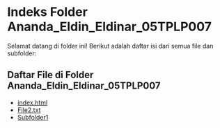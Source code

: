 # Indeks Folder Ananda_Eldin_Eldinar_05TPLP007

Selamat datang di folder ini! Berikut adalah daftar isi dari semua file dan subfolder:

## Daftar File di Folder Ananda_Eldin_Eldinar_05TPLP007

- [index.html](./Ananda_Eldin_Eldinar_05TPLP007/index.html)
- [File2.txt](./Ananda_Eldin_Eldinar_05TPLP007/File2.txt)
- [Subfolder1](./Ananda_Eldin_Eldinar_05TPLP007/Subfolder1)

